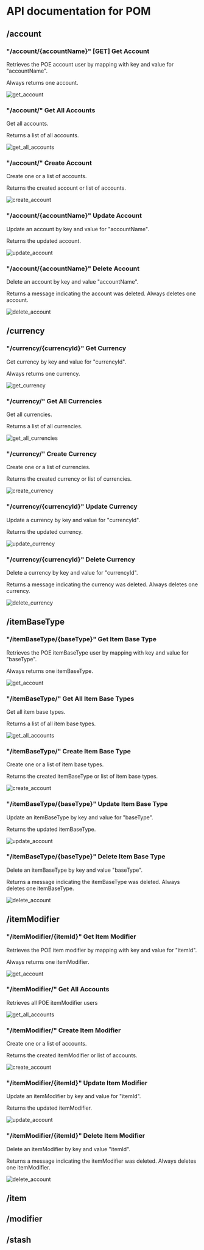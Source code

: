 # API documentation for POM


## /account

### "/account/{accountName}" [GET] Get Account

Retrieves the POE account user by mapping with key and value for "accountName". 

Always returns one account.

![get_account](https://github.com/Ivareh/pathofmodifiersapp/assets/69577035/a2a7108a-8da6-4a28-a4a1-a2244edb6e45)

### "/account/" Get All Accounts

Get all accounts.

Returns a list of all accounts.

![get_all_accounts](https://github.com/Ivareh/pathofmodifiersapp/assets/69577035/21d1145c-6cb9-4d7b-838a-6398a888b0bf)

### "/account/" Create Account

Create one or a list of accounts.

Returns the created account or list of accounts.

![create_account](https://github.com/Ivareh/pathofmodifiersapp/assets/69577035/83de3d02-177d-432d-90c1-8756df2ced87)


### "/account/{accountName}" Update Account

Update an account by key and value for "accountName".

Returns the updated account.

![update_account](https://github.com/Ivareh/pathofmodifiersapp/assets/69577035/e3a277d9-da25-4952-a0f3-5814f2dca61a)


### "/account/{accountName}" Delete Account

Delete an account by key and value "accountName".

Returns a message indicating the account was deleted.
Always deletes one account.

![delete_account](https://github.com/Ivareh/pathofmodifiersapp/assets/69577035/5caaab74-ce9f-4384-b1d6-c6251c6a05bf)



## /currency

### "/currency/{currencyId}" Get Currency

Get currency by key and value for "currencyId".
    
Always returns one currency.

![get_currency](https://github.com/Ivareh/pathofmodifiersapp/assets/69577035/58422369-bc4c-4b25-ac14-7c90a21b8a10)

### "/currency/" Get All Currencies

Get all currencies.

Returns a list of all currencies.

![get_all_currencies](https://github.com/Ivareh/pathofmodifiersapp/assets/69577035/d7d7b131-2631-4d2e-ae10-aafa0e430f82)

### "/currency/" Create Currency

Create one or a list of currencies.

Returns the created currency or list of currencies.

![create_currency](https://github.com/Ivareh/pathofmodifiersapp/assets/69577035/c0daccb6-97e5-4f35-9954-6ff287ac3fce)


### "/currency/{currencyId}" Update Currency 

Update a currency by key and value for "currencyId".

Returns the updated currency.

![update_currency](https://github.com/Ivareh/pathofmodifiersapp/assets/69577035/66822fa2-9325-42e2-b2ea-a1103f833fad)


### "/currency/{currencyId}" Delete Currency

Delete a currency by key and value for "currencyId".

Returns a message indicating the currency was deleted.
Always deletes one currency.

![delete_currency](https://github.com/Ivareh/pathofmodifiersapp/assets/69577035/1b84d3bf-7bdd-43a5-be06-2cd57149b72b)





## /itemBaseType

### "/itemBaseType/{baseType}" Get Item Base Type

Retrieves the POE itemBaseType user by mapping with key and value for "baseType". 

Always returns one itemBaseType.

![get_account](https://github.com/Ivareh/pathofmodifiersapp/assets/69577035/a2a7108a-8da6-4a28-a4a1-a2244edb6e45)

### "/itemBaseType/" Get All Item Base Types

Get all item base types.

Returns a list of all item base types.

![get_all_accounts](https://github.com/Ivareh/pathofmodifiersapp/assets/69577035/21d1145c-6cb9-4d7b-838a-6398a888b0bf)

### "/itemBaseType/" Create Item Base Type

Create one or a list of item base types.

Returns the created itemBaseType or list of item base types.

![create_account](https://github.com/Ivareh/pathofmodifiersapp/assets/69577035/83de3d02-177d-432d-90c1-8756df2ced87)


### "/itemBaseType/{baseType}" Update Item Base Type

Update an itemBaseType by key and value for "baseType".

Returns the updated itemBaseType.

![update_account](https://github.com/Ivareh/pathofmodifiersapp/assets/69577035/e3a277d9-da25-4952-a0f3-5814f2dca61a)


### "/itemBaseType/{baseType}" Delete Item Base Type

Delete an itemBaseType by key and value "baseType".

Returns a message indicating the itemBaseType was deleted.
Always deletes one itemBaseType.

![delete_account](https://github.com/Ivareh/pathofmodifiersapp/assets/69577035/5caaab74-ce9f-4384-b1d6-c6251c6a05bf)




## /itemModifier

### "/itemModifier/{itemId}" Get Item Modifier

Retrieves the POE item modifier by mapping with key and value for "itemId". 

Always returns one itemModifier.

![get_account](https://github.com/Ivareh/pathofmodifiersapp/assets/69577035/a2a7108a-8da6-4a28-a4a1-a2244edb6e45)

### "/itemModifier/" Get All Accounts

Retrieves all POE itemModifier users

![get_all_accounts](https://github.com/Ivareh/pathofmodifiersapp/assets/69577035/21d1145c-6cb9-4d7b-838a-6398a888b0bf)

### "/itemModifier/" Create Item Modifier

Create one or a list of accounts.

Returns the created itemModifier or list of accounts.

![create_account](https://github.com/Ivareh/pathofmodifiersapp/assets/69577035/83de3d02-177d-432d-90c1-8756df2ced87)


### "/itemModifier/{itemId}" Update Item Modifier

Update an itemModifier by key and value for "itemId".

Returns the updated itemModifier.

![update_account](https://github.com/Ivareh/pathofmodifiersapp/assets/69577035/e3a277d9-da25-4952-a0f3-5814f2dca61a)


### "/itemModifier/{itemId}" Delete Item Modifier

Delete an itemModifier by key and value "itemId".

Returns a message indicating the itemModifier was deleted.
Always deletes one itemModifier.

![delete_account](https://github.com/Ivareh/pathofmodifiersapp/assets/69577035/5caaab74-ce9f-4384-b1d6-c6251c6a05bf)



## /item




## /modifier



## /stash